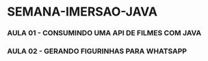 # SEMANA-IMERSAO-JAVA

### AULA 01 - CONSUMINDO UMA API DE FILMES COM JAVA
### AULA 02 - GERANDO FIGURINHAS PARA WHATSAPP


